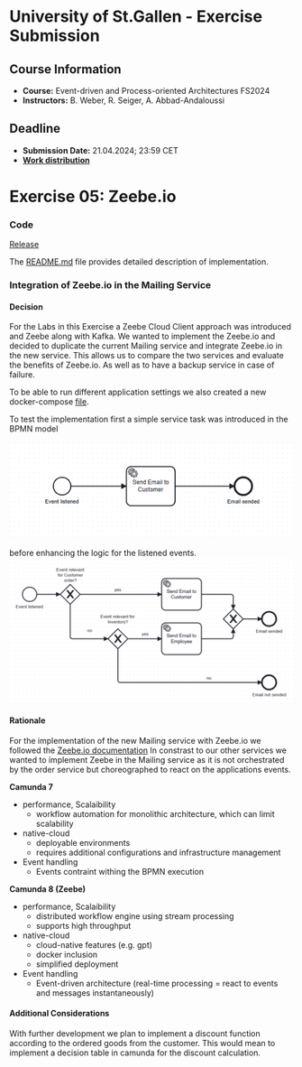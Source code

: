 # University of St.Gallen - Exercise Submission

## Course Information

- **Course:** Event-driven and Process-oriented Architectures FS2024
- **Instructors:** B. Weber, R. Seiger, A. Abbad-Andaloussi

## Deadline

- **Submission Date:** 21.04.2024; 23:59 CET
- **[Work distribution](https://github.com/luetzyas/edpo-ss24-drop-shipping-a1-gr4/blob/master/docs/submissions/change_log.md)**

# Exercise 05: Zeebe.io

### Code

[Release](https://github.com/luetzyas/edpo-ss24-drop-shipping-a1-gr4/releases/tag/EDPO_A1_E5_6)

The [README.md](../../kafka/java/mailing-zeebe/README.md) file provides detailed description of implementation.

### Integration of Zeebe.io in the Mailing Service

#### Decision

For the Labs in this Exercise a Zeebe Cloud Client approach was introduced and Zeebe along with Kafka. We wanted to
implement the Zeebe.io and decided to duplicate the current Mailing service and integrate Zeebe.io in the new service.
This allows us to compare the two services and evaluate the benefits of Zeebe.io. As well as to have a backup service in
case of failure.

To be able to run different application settings we also created a new
docker-compose [file](../../runner/docker-compose/docker-compose-kafka-java-order-camunda-zeebe.yml).

To test the implementation first a simple service task was introduced in the BPMN model
<br></br>
![send mail test](../../kafka/java/mailing-zeebe/img/mailing-basic.png)
<br></br>
before enhancing the logic for the listened events.
![send mail](../../kafka/java/mailing-zeebe/img/mailing.png)

#### Rationale

For the implementation of the new Mailing service with Zeebe.io we followed
the [Zeebe.io documentation](https://docs.camunda.io/docs/components/zeebe/zeebe-overview/)
In constrast to our other services we wanted to implement Zeebe in the Mailing service as it is not orchestrated by the
order service but choreographed to react on the applications events.

**Camunda 7**
- performance, Scalaibility
  - workflow automation for monolithic architecture, which can limit scalability
- native-cloud
  - deployable environments
  - requires additional configurations and infrastructure management
- Event handling
  - Events contraint withing the BPMN execution

**Camunda 8 (Zeebe)**
- performance, Scalaibility
  - distributed workflow engine using stream processing
  - supports high throughput
- native-cloud
  -  cloud-native features (e.g. gpt)
  - docker inclusion
  - simplified deployment              
- Event handling
  - Event-driven architecture (real-time processing = react to events and messages instantaneously)

#### Additional Considerations

With further development we plan to implement a discount function according to the ordered goods from the customer.
This would mean to implement a decision table in camunda for the discount calculation.


